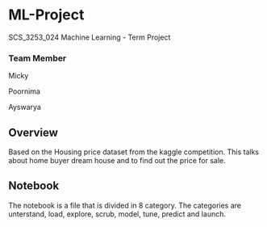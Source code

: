 # ML-Project
SCS_3253_024 Machine Learning - Term Project

### Team Member

Micky

Poornima

Ayswarya

## Overview

Based on the Housing price dataset from the kaggle competition. This talks about home buyer dream house and to find out the price for sale.

## Notebook

The notebook is a file that is divided in 8 category. The categories are unterstand, load, explore, scrub, model, tune, predict and launch.  



